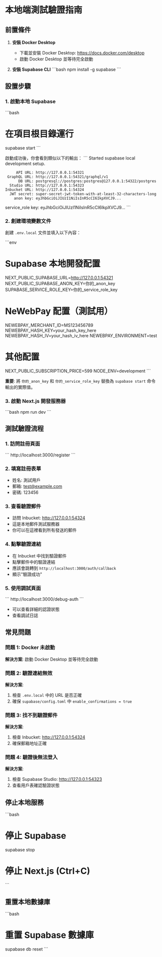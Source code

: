 # 本地端測試驗證指南

## 前置條件

1. **安裝 Docker Desktop**
   - 下載並安裝 Docker Desktop: https://docs.docker.com/desktop
   - 啟動 Docker Desktop 並等待完全啟動

2. **安裝 Supabase CLI**
   \`\`\`bash
   npm install -g supabase
   \`\`\`

## 設置步驟

### 1. 啟動本地 Supabase

\`\`\`bash
# 在項目根目錄運行
supabase start
\`\`\`

啟動成功後，你會看到類似以下的輸出：
\`\`\`
Started supabase local development setup.

         API URL: http://127.0.0.1:54321
     GraphQL URL: http://127.0.0.1:54321/graphql/v1
          DB URL: postgresql://postgres:postgres@127.0.0.1:54322/postgres
      Studio URL: http://127.0.0.1:54323
    Inbucket URL: http://127.0.0.1:54324
      JWT secret: super-secret-jwt-token-with-at-least-32-characters-long
        anon key: eyJhbGciOiJIUzI1NiIsInR5cCI6IkpXVCJ9...
service_role key: eyJhbGciOiJIUzI1NiIsInR5cCI6IkpXVCJ9...
\`\`\`

### 2. 創建環境變數文件

創建 `.env.local` 文件並填入以下內容：

\`\`\`env
# Supabase 本地開發配置
NEXT_PUBLIC_SUPABASE_URL=http://127.0.0.1:54321
NEXT_PUBLIC_SUPABASE_ANON_KEY=你的_anon_key
SUPABASE_SERVICE_ROLE_KEY=你的_service_role_key

# NeWebPay 配置（測試用）
NEWEBPAY_MERCHANT_ID=MS123456789
NEWEBPAY_HASH_KEY=your_hash_key_here
NEWEBPAY_HASH_IV=your_hash_iv_here
NEWEBPAY_ENVIRONMENT=test

# 其他配置
NEXT_PUBLIC_SUBSCRIPTION_PRICE=599
NODE_ENV=development
\`\`\`

**重要**: 將 `你的_anon_key` 和 `你的_service_role_key` 替換為 `supabase start` 命令輸出的實際值。

### 3. 啟動 Next.js 開發服務器

\`\`\`bash
npm run dev
\`\`\`

## 測試驗證流程

### 1. 訪問註冊頁面
\`\`\`
http://localhost:3000/register
\`\`\`

### 2. 填寫註冊表單
- 姓名: 測試用戶
- 郵箱: test@example.com
- 密碼: 123456

### 3. 查看驗證郵件
- 訪問 Inbucket: http://127.0.0.1:54324
- 這是本地郵件測試服務器
- 你可以在這裡看到所有發送的郵件

### 4. 點擊驗證連結
- 在 Inbucket 中找到驗證郵件
- 點擊郵件中的驗證連結
- 應該會跳轉到 `http://localhost:3000/auth/callback`
- 顯示"驗證成功"

### 5. 使用調試頁面
\`\`\`
http://localhost:3000/debug-auth
\`\`\`
- 可以查看詳細的認證狀態
- 查看調試日誌

## 常見問題

### 問題 1: Docker 未啟動
**解決方案**: 啟動 Docker Desktop 並等待完全啟動

### 問題 2: 驗證連結無效
**解決方案**: 
1. 檢查 `.env.local` 中的 URL 是否正確
2. 確保 `supabase/config.toml` 中 `enable_confirmations = true`

### 問題 3: 找不到驗證郵件
**解決方案**: 
1. 檢查 Inbucket: http://127.0.0.1:54324
2. 確保郵箱地址正確

### 問題 4: 驗證後無法登入
**解決方案**: 
1. 檢查 Supabase Studio: http://127.0.0.1:54323
2. 查看用戶表確認驗證狀態

## 停止本地服務

\`\`\`bash
# 停止 Supabase
supabase stop

# 停止 Next.js (Ctrl+C)
\`\`\`

## 重置本地數據庫

\`\`\`bash
# 重置 Supabase 數據庫
supabase db reset
\`\`\`
